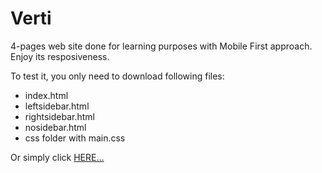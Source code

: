 # Verti

4-pages web site done for learning purposes with Mobile First approach.
Enjoy its resposiveness.

To test it, you only need to download following files:
 - index.html
 - leftsidebar.html
 - rightsidebar.html
 - nosidebar.html
 - css folder with main.css
 
 Or simply click <a href="https://insolt.byethost12.com/">HERE...</a>
